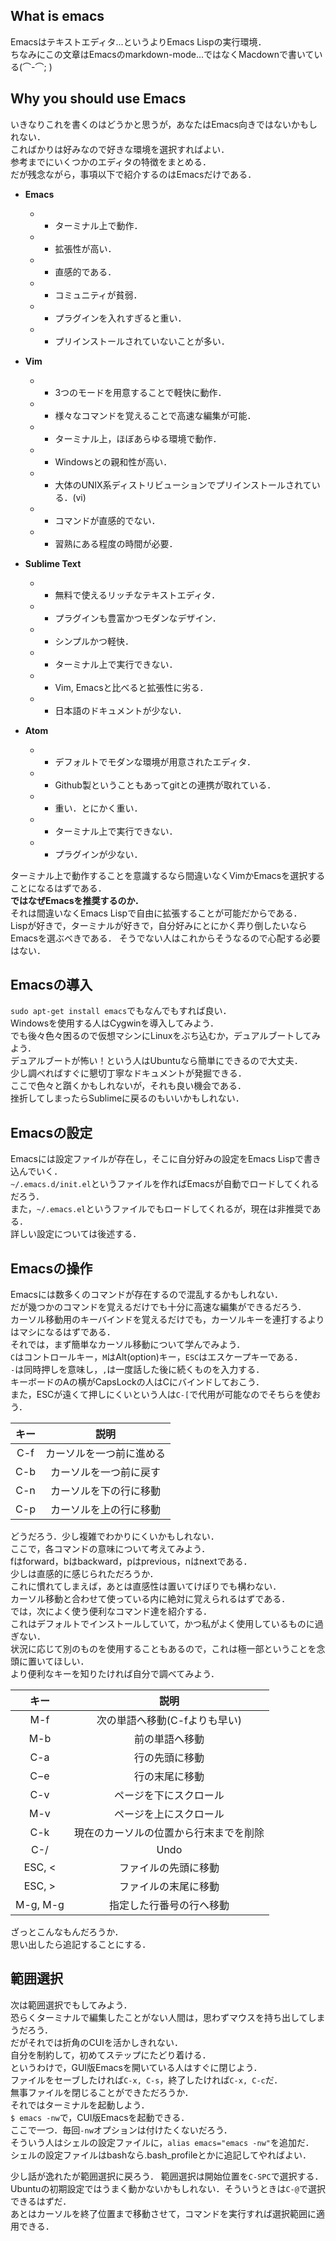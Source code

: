 ## What is emacs
Emacsはテキストエディタ...というよりEmacs Lispの実行環境．  
ちなみにこの文章はEmacsのmarkdown-mode...ではなくMacdownで書いている(⌒-⌒; )


## Why you should use Emacs
いきなりこれを書くのはどうかと思うが，あなたはEmacs向きではないかもしれない．  
こればかりは好みなので好きな環境を選択すればよい．  
参考までにいくつかのエディタの特徴をまとめる．  
だが残念ながら，事項以下で紹介するのはEmacsだけである．

 - **Emacs**
	- + ターミナル上で動作．
	- + 拡張性が高い．
	- + 直感的である．
	- - コミュニティが貧弱．
	- - プラグインを入れすぎると重い．
	- - プリインストールされていないことが多い．

 - **Vim**
 	- + 3つのモードを用意することで軽快に動作．  
	- + 様々なコマンドを覚えることで高速な編集が可能．
	- + ターミナル上，ほぼあらゆる環境で動作．
	- + Windowsとの親和性が高い．
	- + 大体のUNIX系ディストリビューションでプリインストールされている．(vi)
	- - コマンドが直感的でない．
	- - 習熟にある程度の時間が必要．
	
 - **Sublime Text**
	- + 無料で使えるリッチなテキストエディタ．  
	- + プラグインも豊富かつモダンなデザイン．  
	- + シンプルかつ軽快．
	- - ターミナル上で実行できない．
	- - Vim, Emacsと比べると拡張性に劣る．
	- - 日本語のドキュメントが少ない．
	
 - **Atom**
	- + デフォルトでモダンな環境が用意されたエディタ．
	- + Github製ということもあってgitとの連携が取れている．
	- - 重い．とにかく重い．
	- - ターミナル上で実行できない．
	- - プラグインが少ない．

ターミナル上で動作することを意識するなら間違いなくVimかEmacsを選択することになるはずである．  
**ではなぜEmacsを推奨するのか．**  
それは間違いなくEmacs Lispで自由に拡張することが可能だからである．  
Lispが好きで，ターミナルが好きで，自分好みにとにかく弄り倒したいならEmacsを選ぶべきである．
そうでない人はこれからそうなるので心配する必要はない．


## Emacsの導入
`sudo apt-get install emacs`でもなんでもすれば良い．  
Windowsを使用する人はCygwinを導入してみよう．  
でも後々色々困るので仮想マシンにLinuxをぶち込むか，デュアルブートしてみよう．  
デュアルブートが怖い！という人はUbuntuなら簡単にできるので大丈夫．  
少し調べればすぐに懇切丁寧なドキュメントが発掘できる．  
ここで色々と躓くかもしれないが，それも良い機会である．  
挫折してしまったらSublimeに戻るのもいいかもしれない．


## Emacsの設定
Emacsには設定ファイルが存在し，そこに自分好みの設定をEmacs Lispで書き込んでいく．  
`~/.emacs.d/init.el`というファイルを作ればEmacsが自動でロードしてくれるだろう．  
また，`~/.emacs.el`というファイルでもロードしてくれるが，現在は非推奨である．  
詳しい設定については後述する．  


## Emacsの操作
Emacsには数多くのコマンドが存在するので混乱するかもしれない．  
だが幾つかのコマンドを覚えるだけでも十分に高速な編集ができるだろう．  
カーソル移動用のキーバインドを覚えるだけでも，カーソルキーを連打するよりはマシになるはずである．  
それでは，まず簡単なカーソル移動について学んでみよう．  
`C`はコントロールキー，`M`はAlt(option)キー，`ESC`はエスケープキーである．  
`-`は同時押しを意味し，`,`は一度話した後に続くものを入力する．  
キーボードのAの横がCapsLockの人はCにバインドしておこう．  
また，ESCが遠くて押しにくいという人は`C-[`で代用が可能なのでそちらを使おう．

| キー | 説明 |
|:---:|:---:|
|C-f|カーソルを一つ前に進める|
|C-b|カーソルを一つ前に戻す|
|C-n|カーソルを下の行に移動|
|C-p|カーソルを上の行に移動|

どうだろう．少し複雑でわかりにくいかもしれない．  
ここで，各コマンドの意味について考えてみよう．  
fはforward，bはbackward，pはprevious，nはnextである．  
少しは直感的に感じられただろうか．  
これに慣れてしまえば，あとは直感性は置いてけぼりでも構わない．  
カーソル移動と合わせて使っている内に絶対に覚えられるはずである．  
では，次によく使う便利なコマンド達を紹介する．  
これはデフォルトでインストールしていて，かつ私がよく使用しているものに過ぎない．  
状況に応じて別のものを使用することもあるので，これは極一部ということを念頭に置いてほしい．  
より便利なキーを知りたければ自分で調べてみよう．  

| キー | 説明 |
|:---:|:---:|
|M-f|次の単語へ移動(C-fよりも早い)|
|M-b|前の単語へ移動|
|C-a|行の先頭に移動|
|C−e|行の末尾に移動|
|C-v|ページを下にスクロール|
|M-v|ページを上にスクロール|
|C-k|現在のカーソルの位置から行末までを削除|
|C-/|Undo|
|ESC, <|ファイルの先頭に移動|
|ESC, >|ファイルの末尾に移動|
|M-g, M-g|指定した行番号の行へ移動|

ざっとこんなもんだろうか．  
思い出したら追記することにする．


## 範囲選択
次は範囲選択でもしてみよう．  
恐らくターミナルで編集したことがない人間は，思わずマウスを持ち出してしまうだろう．  
だがそれでは折角のCUIを活かしきれない．  
自分を制約して，初めてステップにたどり着ける．  
というわけで，GUI版Emacsを開いている人はすぐに閉じよう．  
ファイルをセーブしたければ`C-x, C-s`，終了したければ`C-x, C-c`だ．  
無事ファイルを閉じることができただろうか．  
それではターミナルを起動しよう．  
`$ emacs -nw`で，CUI版Emacsを起動できる．  
ここで一つ．毎回`-nw`オプションは付けたくないだろう．  
そういう人はシェルの設定ファイルに，`alias emacs="emacs -nw"`を追加だ．  
シェルの設定ファイルはbashなら.bash_profileとかに追記してやればよい．  
  
少し話が逸れたが範囲選択に戻ろう．
範囲選択は開始位置を`C-SPC`で選択する．  
Ubuntuの初期設定ではうまく動かないかもしれない．そういうときは`C-@`で選択できるはずだ．  
あとはカーソルを終了位置まで移動させて，コマンドを実行すれば選択範囲に適用できる．  

